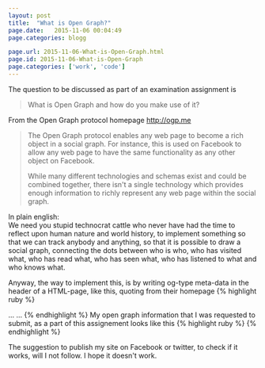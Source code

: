 ```yaml
---
layout: post
title:  "What is Open Graph?"
page.date:   2015-11-06 00:04:49
page.categories: blogg

page.url: 2015-11-06-What-is-Open-Graph.html
page.id: 2015-11-06-What-is-Open-Graph
page.categories: ['work', 'code']
---
```


The question to be discussed as part of an examination assignment is

>What is Open Graph and how do you make use of it?

From the Open Graph protocol homepage http://ogp.me  <br>

>The Open Graph protocol enables any web page to become a rich object in a social graph.
>For instance, this is used on Facebook to allow any web page to have the same functionality as any other object on Facebook.
>
>While many different technologies and schemas exist and could be combined together, there isn't a single technology
>which provides enough information to richly represent any web page within the social graph.

In plain english:<br>
We need you stupid technocrat cattle who never have had the time to reflect upon human nature and world history,
to implement something so that we can track anybody and anything, so that it is
possible to draw a social graph, connecting the dots between who is who, who has visited what, who has read what,
who has seen what, who has listened to what and who knows what. <br>

Anyway, the way to implement this, is by writing og-type meta-data in the header of a HTML-page, like this, quoting from
their homepage
 {% highlight ruby %}
<html prefix="og: http://ogp.me/ns#">
<head>
<title>The Rock (1996)</title>
<meta property="og:title" content="The Rock" />
<meta property="og:type" content="video.movie" />
<meta property="og:url" content="http://www.imdb.com/title/tt0117500/" />
<meta property="og:image" content="http://ia.media-imdb.com/images/rock.jpg" />
 ...    
</head>
 ...    
</html> 
{% endhighlight %}
My open graph information that I was requested to submit, as a part of this assignement looks like this
{% highlight ruby %}
    <meta property="og:title" content="Lasse Karagiannis blogg" />
    <meta property="og:type" content="website" />
    <meta property="og:url" content="https://karagiannis.github.io" />
    <meta property="og:image" content="https://karagiannis.github.io/about"/>
{% endhighlight %}

The suggestion to publish my site on Facebook or twitter, to check if it works, will I not follow.
I hope it doesn't work.
